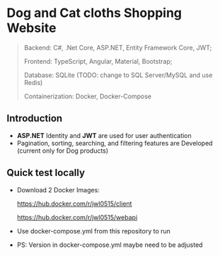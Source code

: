# Dog and Cat cloths Shopping Website 
> Backend: C#, .Net Core, ASP.NET, Entity Framework Core, JWT; 
>
> Frontend: TypeScript, Angular, Material, Bootstrap;
> 
> Database: SQLite (TODO: change to SQL Server/MySQL and use Redis)
> 
> Containerization: Docker, Docker-Compose

## Introduction
*  **ASP.NET** Identity and **JWT** are used for user authentication
*  Pagination, sorting, searching, and filtering features are Developed (current only for Dog products)

## Quick test locally
* Download 2 Docker Images:
  
  https://hub.docker.com/r/jwl0515/client

  https://hub.docker.com/r/jwl0515/webapi
* Use docker-compose.yml from this repository to run
* PS: Version in docker-compose.yml maybe need to be adjusted
